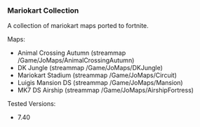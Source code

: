 ### Mariokart Collection
A collection of mariokart maps ported to fortnite.

Maps:
- Animal Crossing Autumn (streammap /Game/JoMaps/AnimalCrossingAutumn)
- DK Jungle (streammap /Game/JoMaps/DKJungle)
- Mariokart Stadium (streammap /Game/JoMaps/Circuit)
- Luigis Mansion DS (streammap /Game/JoMaps/Mansion)
- MK7 DS Airship (streammap /Game/JoMaps/AirshipFortress)

Tested Versions:
- 7.40